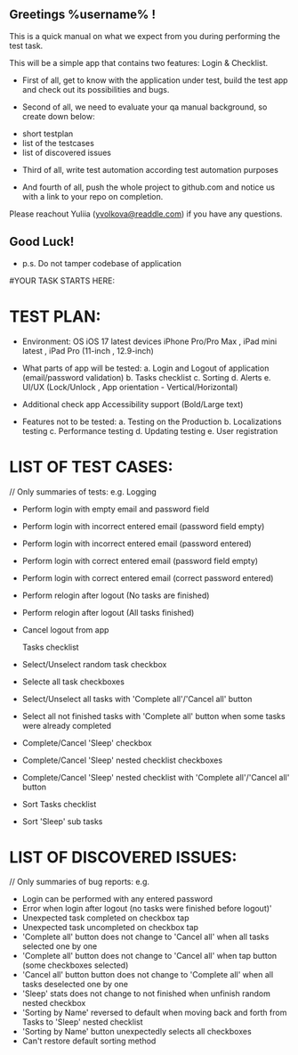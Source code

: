 ## Greetings %username% !

This is a quick manual on what we expect from you during performing the test task.

This will be a simple app that contains two features: Login & Checklist.

* First of all, get to know with the application under test, build the test app and check out its possibilities and bugs. 

* Second of all, we need to evaluate your qa manual background, so create down below:
 - short testplan 
 - list of the testcases
 - list of discovered issues
 
* Third of all, write test automation according test automation purposes  

* And fourth of all, push the whole project to github.com and notice us with a link to your repo on completion. 

Please reachout Yuliia (yvolkova@readdle.com) if you have any questions.

## Good Luck!
* p.s. Do not tamper codebase of application

#YOUR TASK STARTS HERE: 


# TEST PLAN: 

- Environment:
    OS iOS 17 latest 
    devices iPhone Pro/Pro Max , iPad mini latest , iPad Pro (11-inch , 12.9-inch)

- What parts of app will be tested:
    a. Login and Logout of application (email/password validation)
    b. Tasks checklist
    c. Sorting 
    d. Alerts
    e. UI/UX (Lock/Unlock , App orientation - Vertical/Horizontal)

- Additional check app Accessibility support (Bold/Large text)

- Features not to be tested:
    a. Testing on the Production
    b. Localizations testing
    c. Performance testing
    d. Updating testing
    e. User registration


# LIST OF TEST CASES: 
// Only summaries of tests: e.g. 
    Logging 
- Perform login with empty email and password field 
- Perform login with incorrect entered email (password field empty) 
- Perform login with incorrect entered email (password entered) 
- Perform login with correct entered email (password field empty)
- Perform login with correct entered email (correct password entered)
- Perform relogin after logout (No tasks are finished)
- Perform relogin after logout (All tasks finished)
- Cancel logout from app

    Tasks checklist
- Select/Unselect random task checkbox
- Selecte all task checkboxes
- Select/Unselect all tasks with 'Complete all'/'Cancel all' button
- Select all not finished tasks with 'Complete all' button when some tasks were already completed 
- Complete/Cancel 'Sleep' checkbox
- Complete/Cancel 'Sleep' nested checklist checkboxes
- Complete/Cancel 'Sleep' nested checklist with 'Complete all'/'Cancel all' button
- Sort Tasks checklist 
- Sort 'Sleep' sub tasks 




# LIST OF DISCOVERED ISSUES:
// Only summaries of bug reports: e.g.
- Login can be performed with any entered password 
- Error when login after logout (no tasks were finished before logout)'
- Unexpected task completed on checkbox tap
- Unexpected task uncompleted on checkbox tap
- 'Complete all' button does not change to 'Cancel all' when all tasks selected one by one
- 'Complete all' button does not change to 'Cancel all' when tap button (some checkboxes selected)
- 'Cancel all' button button does not change to 'Complete all' when all tasks deselected one by one
- 'Sleep' stats does not change to not finished when unfinish random nested checkbox 
- 'Sorting by Name' reversed to default when moving back and forth from Tasks to 'Sleep' nested checklist
- 'Sorting by Name' button unexpectedly selects all checkboxes
- Can't restore default sorting method

